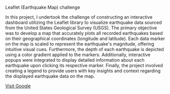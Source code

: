 Leaflet (Earthquake Map) challenge

In this project, I undertook the challenge of constructing an interactive dashboard utilizing the Leaflet library to visualize earthquake data sourced from the United States Geological Survey (USGS). The primary objective was to develop a map that accurately plots all recorded earthquakes based on their geographical coordinates (longitude and latitude). Each data marker on the map is scaled to represent the earthquake's magnitude, offering intuitive visual cues. Furthermore, the depth of each earthquake is depicted using a color gradient applied to the markers. Additionally, interactive popups were integrated to display detailed information about each earthquake upon clicking its respective marker. Finally, the project involved creating a legend to provide users with key insights and context regarding the displayed earthquake data on the map.

[Visit Google](https://www.google.com)

